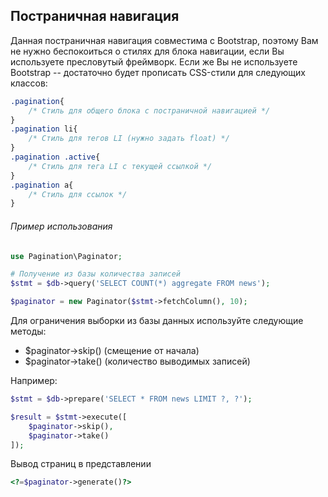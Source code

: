 ## Постраничная навигация

Данная постраничная навигация совместима с Bootstrap, поэтому Вам не нужно беспокоиться о стилях для блока навигации, если Вы используете пресловутый фреймворк.
Если же Вы не используете Bootstrap -- достаточно будет прописать CSS-стили для следующих классов:
```css
.pagination{
    /* Стиль для общего блока с постраничной навигацией */
}
.pagination li{
    /* Стиль для тегов LI (нужно задать float) */
}
.pagination .active{
    /* Стиль для тега LI с текущей ссылкой */
}
.pagination a{
    /* Стиль для ссылок */
}
```

###### Пример использования
```php
use Pagination\Paginator;

# Получение из базы количества записей
$stmt = $db->query('SELECT COUNT(*) aggregate FROM news');

$paginator = new Paginator($stmt->fetchColumn(), 10);
```
Для ограничения выборки из базы данных используйте следующие методы:
- $paginator->skip() (смещение от начала)
- $paginator->take() (количество выводимых записей)

Например:
```php
$stmt = $db->prepare('SELECT * FROM news LIMIT ?, ?');

$result = $stmt->execute([
    $paginator->skip(),
    $paginator->take()
]);
```

Вывод страниц в представлении
```php
<?=$paginator->generate()?>
```
